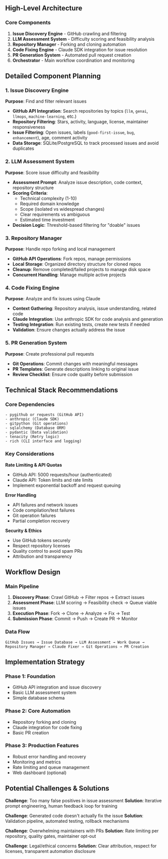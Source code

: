 ## High-Level Architecture

### Core Components
1. **Issue Discovery Engine** - GitHub crawling and filtering
2. **LLM Assessment System** - Difficulty scoring and feasibility analysis  
3. **Repository Manager** - Forking and cloning automation
4. **Code Fixing Engine** - Claude SDK integration for issue resolution
5. **PR Generation System** - Automated pull request creation
6. **Orchestrator** - Main workflow coordination and monitoring

## Detailed Component Planning

### 1. Issue Discovery Engine
**Purpose**: Find and filter relevant issues
- **GitHub API Integration**: Search repositories by topics (`llm`, `genai`, `llmops`, `machine-learning`, etc.)
- **Repository Filtering**: Stars, activity, language, license, maintainer responsiveness
- **Issue Filtering**: Open issues, labels (`good-first-issue`, `bug`, `enhancement`), age, comment activity
- **Data Storage**: SQLite/PostgreSQL to track processed issues and avoid duplicates

### 2. LLM Assessment System  
**Purpose**: Score issue difficulty and feasibility
- **Assessment Prompt**: Analyze issue description, code context, repository structure
- **Scoring Criteria**: 
  - Technical complexity (1-10)
  - Required domain knowledge
  - Scope (isolated vs widespread changes)
  - Clear requirements vs ambiguous
  - Estimated time investment
- **Decision Logic**: Threshold-based filtering for "doable" issues

### 3. Repository Manager
**Purpose**: Handle repo forking and local management
- **GitHub API Operations**: Fork repos, manage permissions
- **Local Storage**: Organized directory structure for cloned repos
- **Cleanup**: Remove completed/failed projects to manage disk space
- **Concurrent Handling**: Manage multiple active projects

### 4. Code Fixing Engine
**Purpose**: Analyze and fix issues using Claude
- **Context Gathering**: Repository analysis, issue understanding, related code
- **Claude Integration**: Use anthropic SDK for code analysis and generation
- **Testing Integration**: Run existing tests, create new tests if needed
- **Validation**: Ensure changes actually address the issue

### 5. PR Generation System
**Purpose**: Create professional pull requests
- **Git Operations**: Commit changes with meaningful messages
- **PR Templates**: Generate descriptions linking to original issue
- **Review Checklist**: Ensure code quality before submission

## Technical Stack Recommendations

### Core Dependencies
```
- pygithub or requests (GitHub API)
- anthropic (Claude SDK) 
- gitpython (Git operations)
- sqlalchemy (Database ORM)
- pydantic (Data validation)
- tenacity (Retry logic)
- rich (CLI interface and logging)
```

### Key Considerations

**Rate Limiting & API Quotas**
- GitHub API: 5000 requests/hour (authenticated)
- Claude API: Token limits and rate limits
- Implement exponential backoff and request queuing

**Error Handling**
- API failures and network issues
- Code compilation/test failures  
- Git operation failures
- Partial completion recovery

**Security & Ethics**
- Use GitHub tokens securely
- Respect repository licenses
- Quality control to avoid spam PRs
- Attribution and transparency

## Workflow Design

### Main Pipeline
1. **Discovery Phase**: Crawl GitHub → Filter repos → Extract issues
2. **Assessment Phase**: LLM scoring → Feasibility check → Queue viable issues  
3. **Execution Phase**: Fork → Clone → Analyze → Fix → Test
4. **Submission Phase**: Commit → Push → Create PR → Monitor

### Data Flow
```
GitHub Issues → Issue Database → LLM Assessment → Work Queue → 
Repository Manager → Claude Fixer → Git Operations → PR Creation
```

## Implementation Strategy

### Phase 1: Foundation
- GitHub API integration and issue discovery
- Basic LLM assessment system
- Simple database schema

### Phase 2: Core Automation  
- Repository forking and cloning
- Claude integration for code fixing
- Basic PR creation

### Phase 3: Production Features
- Robust error handling and recovery
- Monitoring and metrics
- Rate limiting and queue management
- Web dashboard (optional)

## Potential Challenges & Solutions

**Challenge**: Too many false positives in issue assessment
**Solution**: Iterative prompt engineering, human feedback loop for training

**Challenge**: Generated code doesn't actually fix the issue
**Solution**: Validation pipeline, automated testing, rollback mechanisms

**Challenge**: Overwhelming maintainers with PRs
**Solution**: Rate limiting per repository, quality gates, maintainer opt-out

**Challenge**: Legal/ethical concerns
**Solution**: Clear attribution, respect for licenses, transparent automation disclosure